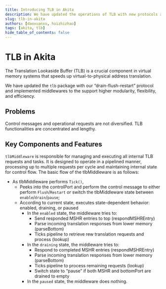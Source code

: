 ```yaml
---
title: Introducing TLB in Akita
description: We have updated the operations of TLB with new protocols and middlewares
slug: tlb-in-akita
authors: [daoxuanxu, huizhizhao]
tags: [akita, tlb]
hide_table_of_contents: false
---
```


# TLB in Akita

The Translation Lookaside Buffer (TLB) is a crucial component in virtual memory systems that speeds up virtual-to-physical address translation. 

We have updated the `tlb` package with our “drain-flush-restart” protocol and implemented middlewares to the support higher modularity, flexibility, and efficiency.

<!-- truncate -->

## Problems
Control messages and operational requests are not diversified. TLB functionalities are concentrated and lengthy.

## Key Components and Features

`tlbMiddleware` is responsible for managing and executing all internal TLB requests and tasks. It is designed to operate in a pipelined manner, processing up to multiple requests per cycle and maintaining internal state for control flow. The basic flow of the tlbMiddleware is as follows:
- As tlbMiddleware performs `Tick()`,
    - Peeks into the controlPort and perform the control message to either perform `Flush`/`Restart` or switch the tlbMiddleware state between `enable`/`drain`/`pause`;
    - According to current state, executes state-dependent behavior: enabled, draining, or paused
        - In the `enabled` state, the middleware tries to:
            * Send responded MSHR entries to top (respondMSHREntry)
            * Parse incoming translation responses from lower memory (parseBottom)
            * Ticks pipeline to retrieve rew translation requests and process (lookup)
        - In the `draining` state, the middleware tries to:
            * Respond to completed MSHR entries (respondMSHREntry)
            * Parse incoming translation responses from lower memory (parseBottom)
            * Ticks pipeline to process remaining requests (lookup)
            * Switch state to “pause” if both MSHR and bottomPort are drained to empty
        - In the `paused` state, the middleware does nothing.